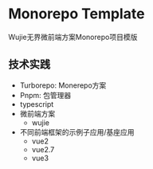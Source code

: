 # Monorepo Template

Wujie无界微前端方案Monorepo项目模版

## 技术实践

- Turborepo: Monerepo方案
- Pnpm: 包管理器
- typescript
- 微前端方案
  - wujie
- 不同前端框架的示例子应用/基座应用
  - vue2
  - vue2.7
  - vue3

